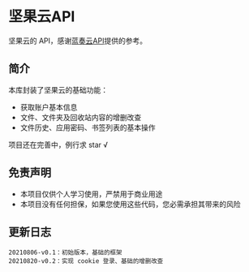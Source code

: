 # 坚果云API

坚果云的 API，感谢[蓝奏云API](https://github.com/zaxtyson/LanZouCloud-API)提供的参考。

## 简介

本库封装了坚果云的基础功能：

+ 获取账户基本信息
+ 文件、文件夹及回收站内容的增删改查
+ 文件历史、应用密码、书签列表的基本操作

项目还在完善中，例行求 star √

## 免责声明

+ 本项目仅供个人学习使用，严禁用于商业用途
+ 本项目没有任何担保，如果您使用这些代码，您必需承担其带来的风险

## 更新日志

```
20210806-v0.1：初始版本，基础的框架
20210820-v0.2：实现 cookie 登录、基础的增删改查
```

